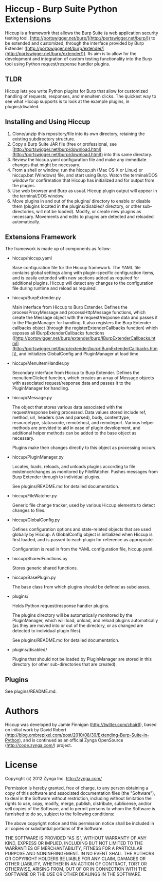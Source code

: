Hiccup - Burp Suite Python Extensions
=====================================

Hiccup is a framework that allows the Burp Suite (a web application security testing tool, [http://portswigger.net/burp/](http://portswigger.net/burp/)) to be extended and customized, through the interface provided by Burp Extender ([http://portswigger.net/burp/extender/](http://portswigger.net/burp/extender/)).  Its aim is to allow for the development and integration of custom testing functionality into the Burp tool using Python request/response handler plugins.

TLDR
----
Hiccup lets you write Python plugins for Burp that allow for customized handling of requests, responses, and menuitem clicks.  The quickest way to see what Hiccup supports is to look at the example plugins, in plugins/disabled.


Installing and Using Hiccup
---------------------------

1. Clone/unzip this repository/file into its own directory, retaining the existing subdirectory structure.
2. Copy a Burp Suite JAR file (free or professional, see [http://portswigger.net/burp/download.html](http://portswigger.net/burp/download.html)) into this same directory.
3. Review the hiccup.yaml configuration file and make any immediate changes that might be necessary.
4. From a shell or window, run the hiccup.sh (Mac OS X or Linux) or hiccup.bat (Windows) file, and start using Burp.  Watch the terminal/DOS window for confirmation that Hiccup has initialized and for output from the plugins.
5. Use web browser and Burp as usual.  Hiccup plugin output will appear in the terminal/DOS window.
6. Move plugins in and out of the plugins/ directory to enable or disable them (plugins located in the plugins/disabled/ directory, or other sub-directories, will not be loaded).  Modify, or create new plugins as necessary.  Movements and edits to plugins are detected and reloaded automatically.


Extensions Framework
--------------------

The framework is made up of components as follow:

* hiccup/hiccup.yaml

    Base configuration file for the Hiccup framework.  The YAML file contains global settings along with plugin-specific configuration items, and is easily extended with new sections added as required for additional plugins.  Hiccup will detect any changes to the configuration file during runtime and reload as required.

* hiccup/BurpExtender.py

    Main interface from Hiccup to Burp Extender.  Defines the processProxyMessage and processHttpMessage functions, which create the Message object with the request/response data and passes it to the PluginManager for handling.  It also registers the Burp Extender callbacks object (through the registerExtenderCallbacks function) which exposes all IBurpExtenderCallbacks functions ([http://portswigger.net/burp/extender/burp/IBurpExtenderCallbacks.html](http://portswigger.net/burp/extender/burp/IBurpExtenderCallbacks.html)), and initializes GlobalConfig and PluginManager at load time.

* hiccup/MenuItemHandler.py

    Secondary interface from Hiccup to Burp Extender.  Defines the menuItemClicked function, which creates an array of Message objects with associated request/response data and passes it to the PluginManager for handling.

* hiccup/Message.py

    The object that stores various data associated with the request/response being processed.  Data values stored include ref, method, url, headers (raw and parsed), body, contenttype, resourcetype, statuscode, remotehost, and remoteport.  Various helper methods are provided to aid in ease of plugin development, and additional helper methods can be added to the base object as necessary.

    Plugins make their changes directly to this object as processing occurs.

* hiccup/PluginManager.py

    Locates, loads, reloads, and unloads plugins according to file existence/changes as monitored by FileWatcher.  Pushes messages from Burp Extender through to individual plugins.

    See plugins/README.md for detailed documentation.

* hiccup/FileWatcher.py

    Generic file change tracker, used by various Hiccup elements to detect changes to files.

* hiccup/GlobalConfig.py

    Defines configuration options and state-related objects that are used globally by Hiccup.  A GlobalConfig object is initialized when Hiccup is first loaded, and is passed to each plugin for reference as appropriate.

    Configuration is read in from the YAML configuration file, hiccup.yaml.

* hiccup/SharedFunctions.py

    Stores generic shared functions.

* hiccup/BasePlugin.py

    The base class from which plugins should be defined as subclasses.

* plugins/

    Holds Python request/response handler plugins.

    The plugins directory will be automatically monitored by the PluginManager, which will load, unload, and reload plugins automatically (as they are moved into or out of the directory, or as changed are detected to individual plugin files).

    See plugins/README.md for detailed documentation.

* plugins/disabled/

    Plugins that should not be loaded by PluginManager are stored in this directory (or other sub-directories that are created).


Plugins
-------

See plugins/README.md.


Authors
=======
Hiccup was developed by Jamie Finnigan (http://twitter.com/chair6), based on initial work by David Robert (http://blog.ombrepixel.com/post/2010/08/30/Extending-Burp-Suite-in-Python), and is continued as an official Zynga OpenSource (http://code.zynga.com/) project.


License
=======
Copyright (c) 2012 Zynga Inc. http://zynga.com/

Permission is hereby granted, free of charge, to any person obtaining a copy of this software and associated documentation files (the "Software"), to deal in the Software without restriction, including without limitation the rights to use, copy, modify, merge, publish, distribute, sublicense, and/or sell copies of the Software, and to permit persons to whom the Software is furnished to do so, subject to the following conditions:

The above copyright notice and this permission notice shall be included in all copies or substantial portions of the Software.

THE SOFTWARE IS PROVIDED "AS IS", WITHOUT WARRANTY OF ANY KIND, EXPRESS OR IMPLIED, INCLUDING BUT NOT LIMITED TO THE WARRANTIES OF MERCHANTABILITY, FITNESS FOR A PARTICULAR PURPOSE AND NONINFRINGEMENT. IN NO EVENT SHALL THE AUTHORS OR COPYRIGHT HOLDERS BE LIABLE FOR ANY CLAIM, DAMAGES OR OTHER LIABILITY, WHETHER IN AN ACTION OF CONTRACT, TORT OR OTHERWISE, ARISING FROM, OUT OF OR IN CONNECTION WITH THE SOFTWARE OR THE USE OR OTHER DEALINGS IN THE SOFTWARE.

